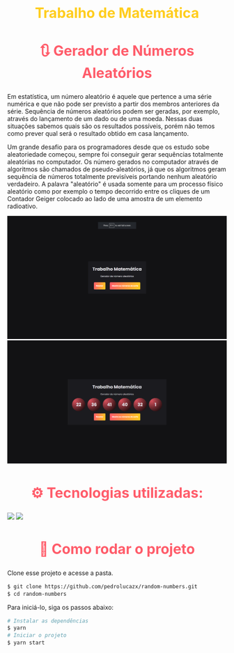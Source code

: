 <h1 align="center" style="color:#ffcd1e;font-size:2rem;font-weight:700;">Trabalho de Matemática</h1>

<h2 align="center" style="color:#ff5c6a;font-size:2rem;font-weight:700;"> 🔃 Gerador de Números Aleatórios </h2>

<p>Em estatística, um número aleatório é aquele que pertence a uma série numérica e que não pode ser previsto a partir dos membros anteriores da série. Sequência de números aleatórios podem ser geradas, por exemplo, através do lançamento de um dado ou de uma moeda. Nessas duas situações sabemos quais são os resultados possíveis, porém não temos como prever qual será o resultado obtido em casa lançamento.</p> 

<p>Um grande desafio para os programadores desde que os estudo sobe aleatoriedade começou, sempre foi conseguir gerar sequências totalmente aleatórias no computador. Os número gerados no computador através de algoritmos são chamados de pseudo-aleatórios, já que os algoritmos geram sequência de números totalmente previsíveis portando nenhum aleatório verdadeiro. A palavra "aleatório" é usada somente para um processo físico aleatório como por exemplo o tempo decorrido entre os cliques de um Contador Geiger colocado ao lado de uma amostra de um elemento radioativo.</p>



<img src="./src/assets/Screenshot_3.png" />
<img src="./src/assets/Screenshot_1.png" />

<h2 align="center" style="color:#ff5c6a;font-size:2rem;font-weight:700;"> ⚙ Tecnologias utilizadas: </h2> 

[<img src="https://img.shields.io/badge/React-20232A?style=for-the-badge&logo=react&logoColor=61DAFB">]('')
[<img src="https://img.shields.io/badge/CSS3-1572B6?style=for-the-badge&logo=css3&logoColor=white">]('')

<h2 align="center" style="color:#ff5c6a;font-size:2rem;font-weight:700;"> 🚀 Como rodar o projeto </h2> 

Clone esse projeto e acesse a pasta.

```bash
$ git clone https://github.com/pedrolucazx/random-numbers.git
$ cd random-numbers
```
Para iniciá-lo, siga os passos abaixo:

```bash
# Instalar as dependências
$ yarn
# Iniciar o projeto
$ yarn start
```
